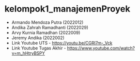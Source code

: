 # kelompok1_manajemenProyek
- Armando Mendoza Putra (2022012)
- Andika Zahrah Ramadhanti (2022029)
- Arvy Kurnia Ramadhan (2022009)
- Jeremy Andika (2022002)
- Link Youtube UTS - https://youtu.be/CGRl7m-_Vck
- Link Youtube Tugas Akhir - https://www.youtube.com/watch?v=m_hHtryBSPY
